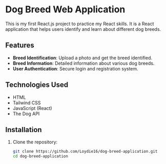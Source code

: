 # Dog Breed Web Application

This is my first React.js project to practice my React skills. It is a React application that helps users identify and learn about different dog breeds.

## Features

- **Breed Identification**: Upload a photo and get the breed identified.
- **Breed Information**: Detailed information about various dog breeds.
- **User Authentication**: Secure login and registration system.

## Technologies Used

- HTML
- Tailwind CSS
- JavaScript (React)
- The Dog API

## Installation

1. Clone the repository:
   ```bash
   git clone https://github.com/Loydie16/dog-breed-application.git
   cd dog-breed-application
